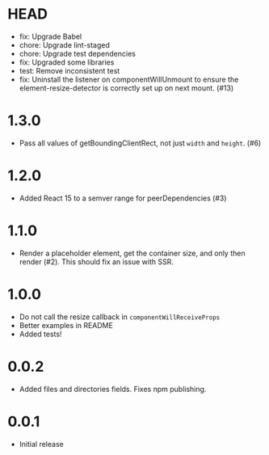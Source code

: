 # HEAD

- fix: Upgrade Babel
- chore: Upgrade lint-staged
- chore: Upgrade test dependencies
- fix: Upgraded some libraries
- test: Remove inconsistent test
- fix: Uninstall the listener on componentWillUnmount to ensure the element-resize-detector is correctly set up on next mount. (#13)

# 1.3.0

- Pass all values of getBoundingClientRect, not just `width` and `height`. (#6)

# 1.2.0

- Added React 15 to a semver range for peerDependencies (#3)

# 1.1.0

- Render a placeholder element, get the container size, and only then render (#2). This should fix 
 an issue with SSR.

# 1.0.0
- Do not call the resize callback in `componentWillReceiveProps`
- Better examples in README
- Added tests!

# 0.0.2
- Added files and directories fields. Fixes npm publishing.

# 0.0.1
- Initial release
